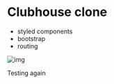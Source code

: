 # Clubhouse clone

- styled components
- bootstrap
- routing

![img](https://i.imgur.com/T0pYmoE.png)

Testing again
